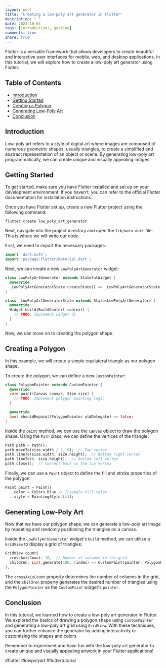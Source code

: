 ```yaml
---
layout: post
title: "Creating a low-poly art generator in Flutter"
description: " "
date: 2023-10-04
tags: [introduction), getting]
comments: true
share: true
---
```


Flutter is a versatile framework that allows developers to create beautiful and interactive user interfaces for mobile, web, and desktop applications. In this tutorial, we will explore how to create a low-poly art generator using Flutter. 

## Table of Contents
- [Introduction](#introduction)
- [Getting Started](#getting-started)
- [Creating a Polygon](#creating-a-polygon)
- [Generating Low-Poly Art](#generating-low-poly-art)
- [Conclusion](#conclusion)

## Introduction <a name="introduction"></a>

Low-poly art refers to a style of digital art where images are composed of numerous geometric shapes, usually triangles, to create a simplified and abstract representation of an object or scene. By generating low-poly art programmatically, we can create unique and visually appealing images.

## Getting Started <a name="getting-started"></a>

To get started, make sure you have Flutter installed and set up on your development environment. If you haven't, you can refer to the official Flutter documentation for installation instructions.

Once you have Flutter set up, create a new Flutter project using the following command:

```
flutter create low_poly_art_generator
```

Next, navigate into the project directory and open the `lib/main.dart` file. This is where we will write our code.

First, we need to import the necessary packages:

```dart
import 'dart:math';
import 'package:flutter/material.dart';
```

Next, we can create a new `LowPolyArtGenerator` widget:

```dart
class LowPolyArtGenerator extends StatefulWidget {
  @override
  _LowPolyArtGeneratorState createState() => _LowPolyArtGeneratorState();
}

class _LowPolyArtGeneratorState extends State<LowPolyArtGenerator> {
  @override
  Widget build(BuildContext context) {
    // TODO: Implement widget UI
  }
}
```

Now, we can move on to creating the polygon shape.

## Creating a Polygon <a name="creating-a-polygon"></a>

In this example, we will create a simple equilateral triangle as our polygon shape.

To create the polygon, we can define a new `CustomPainter`:

```dart
class PolygonPainter extends CustomPainter {
  @override
  void paint(Canvas canvas, Size size) {
    // TODO: Implement polygon painting logic
  }

  @override
  bool shouldRepaint(PolygonPainter oldDelegate) => false;
}
```

Inside the `paint` method, we can use the `Canvas` object to draw the polygon shape. Using the `Path` class, we can define the vertices of the triangle:

```dart
Path path = Path();
path.moveTo(size.width / 2, 0);  // Top vertex
path.lineTo(size.width, size.height);  // Bottom right vertex
path.lineTo(0, size.height);  // Bottom left vertex
path.close();  // Connect back to the top vertex
```

Finally, we can use a `Paint` object to define the fill and stroke properties of the polygon:

```dart
Paint paint = Paint()
  ..color = Colors.blue // Triangle fill color
  ..style = PaintingStyle.fill;
```

## Generating Low-Poly Art <a name="generating-low-poly-art"></a>

Now that we have our polygon shape, we can generate a low-poly art image by repeating and randomly positioning the triangles on a canvas.

Inside the `LowPolyArtGenerator` widget's `build` method, we can utilize a `GridView` to display a grid of triangles:

```dart
GridView.count(
  crossAxisCount: 10,  // Number of columns in the grid
  children: List.generate(100, (index) => CustomPaint(painter: PolygonPainter())),
),
```

The `crossAxisCount` property determines the number of columns in the grid, and the `children` property generates the desired number of triangles using the `PolygonPainter` as the `CustomPaint` widget's `painter`.

## Conclusion <a name="conclusion"></a>

In this tutorial, we learned how to create a low-poly art generator in Flutter. We explored the basics of drawing a polygon shape using `CustomPainter` and generating a low-poly art grid using `GridView`. With these techniques, you can further enhance the generator by adding interactivity or customizing the shapes and colors.

Remember to experiment and have fun with the low-poly art generator to create unique and visually appealing artwork in your Flutter applications!

#flutter #lowpolyart #fluttertutorial